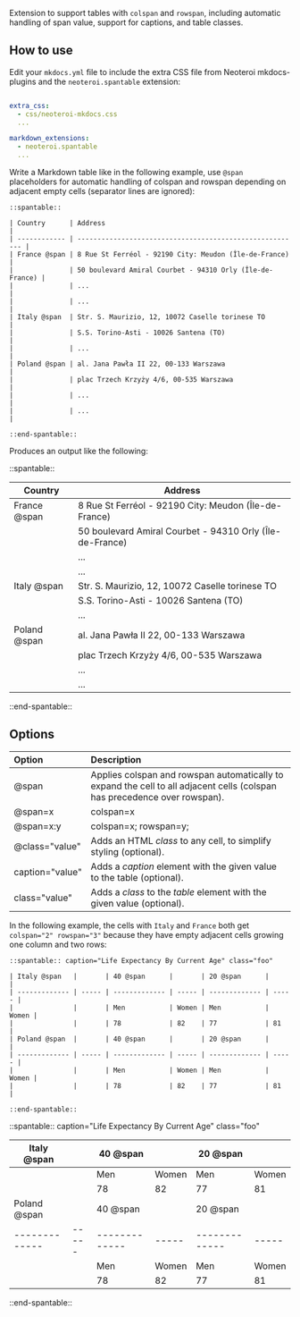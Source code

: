Extension to support tables with `colspan` and `rowspan`, including automatic handling of
span value, support for captions, and table classes.

## How to use

Edit your `mkdocs.yml` file to include the extra CSS file from Neoteroi
mkdocs-plugins and the `neoteroi.spantable` extension:

```yaml

extra_css:
  - css/neoteroi-mkdocs.css
  ...

markdown_extensions:
  - neoteroi.spantable
  ...

```

Write a Markdown table like in the following example, use `@span` placeholders for
automatic handling of colspan and rowspan depending on adjacent empty cells (separator
lines are ignored):

```
::spantable::

| Country      | Address                                                  |
| ------------ | -------------------------------------------------------- |
| France @span | 8 Rue St Ferréol - 92190 City: Meudon (Île-de-France)    |
|              | 50 boulevard Amiral Courbet - 94310 Orly (Île-de-France) |
|              | ...                                                      |
|              | ...                                                      |
| Italy @span  | Str. S. Maurizio, 12, 10072 Caselle torinese TO          |
|              | S.S. Torino-Asti - 10026 Santena (TO)                    |
|              | ...                                                      |
| Poland @span | al. Jana Pawła II 22, 00-133 Warszawa                    |
|              | plac Trzech Krzyży 4/6, 00-535 Warszawa                  |
|              | ...                                                      |
|              | ...                                                      |

::end-spantable::
```

Produces an output like the following:

::spantable::

| Country      | Address                                                  |
| ------------ | -------------------------------------------------------- |
| France @span | 8 Rue St Ferréol - 92190 City: Meudon (Île-de-France)    |
|              | 50 boulevard Amiral Courbet - 94310 Orly (Île-de-France) |
|              | ...                                                      |
|              | ...                                                      |
| Italy @span  | Str. S. Maurizio, 12, 10072 Caselle torinese TO          |
|              | S.S. Torino-Asti - 10026 Santena (TO)                    |
|              | ...                                                      |
| Poland @span | al. Jana Pawła II 22, 00-133 Warszawa                    |
|              | plac Trzech Krzyży 4/6, 00-535 Warszawa                  |
|              | ...                                                      |
|              | ...                                                      |

::end-spantable::

## Options

| Option          | Description                                                                                                               |
| :-------------- | :------------------------------------------------------------------------------------------------------------------------ |
| @span           | Applies colspan and rowspan automatically to expand the cell to all adjacent cells (colspan has precedence over rowspan). |
| @span=x         | colspan=x                                                                                                                 |
| @span=x:y       | colspan=x; rowspan=y;                                                                                                     |
| @class="value"  | Adds an HTML _class_ to any cell, to simplify styling (optional).                                                         |
| caption="value" | Adds a _caption_ element with the given value to the table (optional).                                                    |
| class="value"   | Adds a _class_ to the _table_ element with the given value (optional).                                                    |

In the following example, the cells with `Italy` and `France` both get
`colspan="2" rowspan="3"` because they have empty adjacent cells growing one
column and two rows:

```
::spantable:: caption="Life Expectancy By Current Age" class="foo"

| Italy @span   |       | 40 @span      |       | 20 @span      |       |
| ------------- | ----- | ------------- | ----- | ------------- | ----- |
|               |       | Men           | Women | Men           | Women |
|               |       | 78            | 82    | 77            | 81    |
| Poland @span  |       | 40 @span      |       | 20 @span      |       |
| ------------- | ----- | ------------- | ----- | ------------- | ----- |
|               |       | Men           | Women | Men           | Women |
|               |       | 78            | 82    | 77            | 81    |

::end-spantable::
```

::spantable:: caption="Life Expectancy By Current Age" class="foo"

| Italy @span   |       | 40 @span      |       | 20 @span      |       |
| ------------- | ----- | ------------- | ----- | ------------- | ----- |
|               |       | Men           | Women | Men           | Women |
|               |       | 78            | 82    | 77            | 81    |
| Poland @span  |       | 40 @span      |       | 20 @span      |       |
| ------------- | ----- | ------------- | ----- | ------------- | ----- |
|               |       | Men           | Women | Men           | Women |
|               |       | 78            | 82    | 77            | 81    |

::end-spantable::

